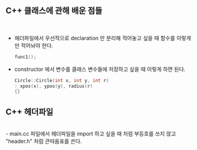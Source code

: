 ## C++ 클래스에 관해 배운 점들
<br>

- 헤더파일에서 우선적으로 declaration 만 분리해 적어놓고 싶을 때 함수를 이렇게만 적어놔야 한다.
    ```c++ 
    func1();
    ```
- constructor 에서 변수를 클래스 변수들에 저장하고 싶을 때 이렇게 하면 된다.
    ```c++
    Circle::Circle(int x, int y, int r)
    : xpos(x), ypos(y), radius(r)
    {}
    ```


## C++ 헤더파일 
<br>
- main.cc 파일에서 헤더파일을 import 하고 싶을 때 <stdio.h> 처럼 부등호를 쓰지 않고 "header.h" 처럼 큰따옴표를 쓴다.

